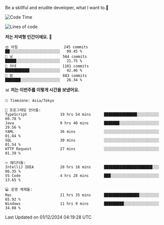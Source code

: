 Be a skillful and erudite developer, what I want to.👶

<!--START_SECTION:waka-->
![Code Time](http://img.shields.io/badge/Code%20Time-1%2C451%20hrs%2016%20mins-blue)

![Lines of code](https://img.shields.io/badge/%EC%A0%80%EB%8A%94%20%EC%97%AC%ED%83%9C%EA%B9%8C%EC%A7%80%20-912.6%20thousand%20%EC%A4%84%EC%9D%98%20%EC%BD%94%EB%93%9C%EB%A5%BC%20%EC%9E%91%EC%84%B1%ED%96%88%EC%96%B4%EC%9A%94.-blue)

**저는 저녁형 인간이에요. 🦉** 

```text
🌞 아침                     245 commits         ██░░░░░░░░░░░░░░░░░░░░░░░   09.45 % 
🌆 낮　                     564 commits         █████░░░░░░░░░░░░░░░░░░░░   21.75 % 
🌃 저녁                     1101 commits        ███████████░░░░░░░░░░░░░░   42.46 % 
🌙 밤　                     683 commits         ███████░░░░░░░░░░░░░░░░░░   26.34 % 
```


📊 **저는 이번주를 이렇게 시간을 보냈어요.** 

```text
🕑︎ Timezone: Asia/Tokyo

💬 프로그래밍 언어들: 
TypeScript               19 hrs 54 mins      ███████████████░░░░░░░░░░   60.78 % 
Java                     9 hrs 40 mins       ███████░░░░░░░░░░░░░░░░░░   29.56 % 
YAML                     36 mins             ░░░░░░░░░░░░░░░░░░░░░░░░░   01.84 % 
SQL                      30 mins             ░░░░░░░░░░░░░░░░░░░░░░░░░   01.54 % 
HTTP Request             27 mins             ░░░░░░░░░░░░░░░░░░░░░░░░░   01.39 % 

🔥 에디터들: 
IntelliJ IDEA            28 hrs 16 mins      ██████████████████████░░░   86.35 % 
VS Code                  4 hrs 28 mins       ███░░░░░░░░░░░░░░░░░░░░░░   13.65 % 

💻 운영 체제들: 
Mac                      21 hrs 35 mins      ████████████████░░░░░░░░░   65.92 % 
Windows                  11 hrs 9 mins       █████████░░░░░░░░░░░░░░░░   34.08 % 
```


 Last Updated on 01/12/2024 04:19:28 UTC
<!--END_SECTION:waka-->
